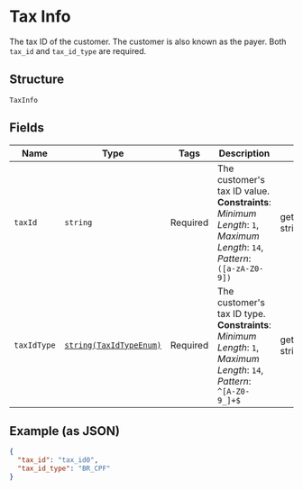 
# Tax Info

The tax ID of the customer. The customer is also known as the payer. Both `tax_id` and `tax_id_type` are required.

## Structure

`TaxInfo`

## Fields

| Name | Type | Tags | Description | Getter | Setter |
|  --- | --- | --- | --- | --- | --- |
| `taxId` | `string` | Required | The customer's tax ID value.<br>**Constraints**: *Minimum Length*: `1`, *Maximum Length*: `14`, *Pattern*: `([a-zA-Z0-9])` | getTaxId(): string | setTaxId(string taxId): void |
| `taxIdType` | [`string(TaxIdTypeEnum)`](../../doc/models/tax-id-type-enum.md) | Required | The customer's tax ID type.<br>**Constraints**: *Minimum Length*: `1`, *Maximum Length*: `14`, *Pattern*: `^[A-Z0-9_]+$` | getTaxIdType(): string | setTaxIdType(string taxIdType): void |

## Example (as JSON)

```json
{
  "tax_id": "tax_id0",
  "tax_id_type": "BR_CPF"
}
```


